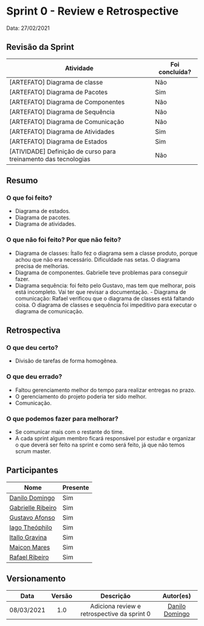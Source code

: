 # Sprint 0 - Review e Retrospective

Data: 27/02/2021

## Revisão da Sprint

| Atividade | Foi concluída? |
|----------|------------|
|[ARTEFATO] Diagrama de classe| Não | 
|[ARTEFATO] Diagrama de Pacotes| Sim | 
|[ARTEFATO] Diagrama de Componentes| Não | 
|[ARTEFATO] Diagrama de Sequência | Não |
|[ARTEFATO] Diagrama de Comunicação | Não | 
|[ARTEFATO] Diagrama de Atividades | Sim | 
|[ARTEFATO] Diagrama de Estados| Sim | 
|[ATIVIDADE] Definição de curso para treinamento das tecnologias | Não |

## Resumo

### O que foi feito?

- Diagrama de estados. 
- Diagrama de pacotes.
- Diagrama de atividades. 

### O que não foi feito? Por que não feito?

- Diagrama de classes: Ítallo fez o diagrama sem a classe produto, porque achou que não era necessário. Dificuldade nas setas. O diagrama precisa de melhorias.
- Diagrama de componentes. Gabrielle teve problemas para conseguir fazer.
- Diagrama sequência: foi feito pelo Gustavo, mas tem que melhorar, pois está incompleto. Vai ter que revisar a documentação. - Diagrama de comunicação: Rafael verificou que o diagrama de classes está faltando coisa. O diagrama de classes e sequência foi impeditivo para executar o diagrama de comunicação.

## Retrospectiva

### O que deu certo?
- Divisão de tarefas de forma homogênea.

### O que deu errado?
- Faltou gerenciamento melhor do tempo para realizar entregas no prazo.
- O gerenciamento do projeto poderia ter sido melhor.
- Comunicação. 

### O que podemos fazer para melhorar?
- Se comunicar mais com o restante do time.
- A cada sprint algum membro ficará responsável por estudar e organizar o que deverá ser feito na sprint e como será feito, já que não temos scrum master.

## Participantes

|Nome|Presente|
|----|--------|
|[Danilo Domingo](https://github.com/danilow200)| Sim |
|[Gabrielle Ribeiro](https://github.com/Gabrielle-Ribeiro)| Sim |
|[Gustavo Afonso](https://github.com/GustavoAPS)| Sim |
|[Iago Theóphilo](https://github.com/iagotheophilo)| Sim |
|[Itallo Gravina](https://github.com/itallogravina)| Sim |
|[Maicon Mares](https://github.com/MaiconMares)| Sim |
|[Rafael Ribeiro](https://github.com/rafaelflarrn)| Sim |

## Versionamento

| Data | Versão | Descrição | Autor(es) |
|:----:|:------:|:---------:|:---------:|
|08/03/2021|1.0|Adiciona review e retrospective da sprint 0 | [Danilo Domingo](https://github.com/danilow200)|